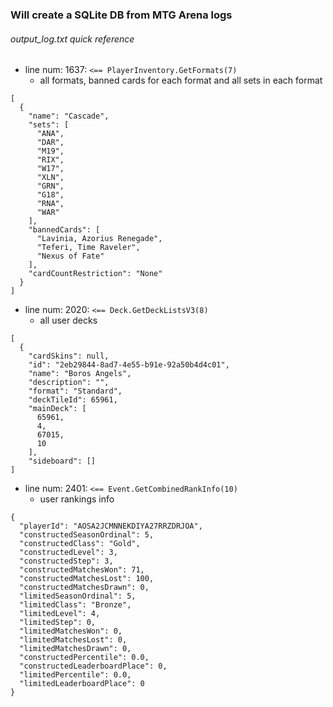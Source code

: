 ### Will create a SQLite DB from MTG Arena logs

###### output_log.txt quick reference
- line num: 1637: `<== PlayerInventory.GetFormats(7)`
  - all formats, banned cards for each format and all sets in each format
```
[
  {
    "name": "Cascade",
    "sets": [
      "ANA",
      "DAR",
      "M19",
      "RIX",
      "W17",
      "XLN",
      "GRN",
      "G18",
      "RNA",
      "WAR"
    ],
    "bannedCards": [
      "Lavinia, Azorius Renegade",
      "Teferi, Time Raveler",
      "Nexus of Fate"
    ],
    "cardCountRestriction": "None"
  }
]
```
- line num: 2020: `<== Deck.GetDeckListsV3(8)`
  - all user decks
```
[
  {
    "cardSkins": null,
    "id": "2eb29844-8ad7-4e55-b91e-92a50b4d4c01",
    "name": "Boros Angels",
    "description": "",
    "format": "Standard",
    "deckTileId": 65961,
    "mainDeck": [
      65961,
      4,
      67015,
      10
    ],
    "sideboard": []
]
```
- line num: 2401: `<== Event.GetCombinedRankInfo(10)`
  - user rankings info
```
{
  "playerId": "AOSA2JCMNNEKDIYA27RRZDRJOA",
  "constructedSeasonOrdinal": 5,
  "constructedClass": "Gold",
  "constructedLevel": 3,
  "constructedStep": 3,
  "constructedMatchesWon": 71,
  "constructedMatchesLost": 100,
  "constructedMatchesDrawn": 0,
  "limitedSeasonOrdinal": 5,
  "limitedClass": "Bronze",
  "limitedLevel": 4,
  "limitedStep": 0,
  "limitedMatchesWon": 0,
  "limitedMatchesLost": 0,
  "limitedMatchesDrawn": 0,
  "constructedPercentile": 0.0,
  "constructedLeaderboardPlace": 0,
  "limitedPercentile": 0.0,
  "limitedLeaderboardPlace": 0
}
```
